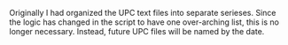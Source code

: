 Originally I had organized the UPC text files into separate serieses. Since the
logic has changed in the script to have one over-arching list, this is no longer
necessary. Instead, future UPC files will be named by the date.
